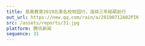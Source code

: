 ```yaml
---
title: 易美教育2019北美名校校园行，连续三年砥砺前行
out_url: https://new.qq.com/rain/a/20190712A02PIK
src: /assets/reports/31.jpg
platform: 腾讯新闻
sequence: 31
---
```

